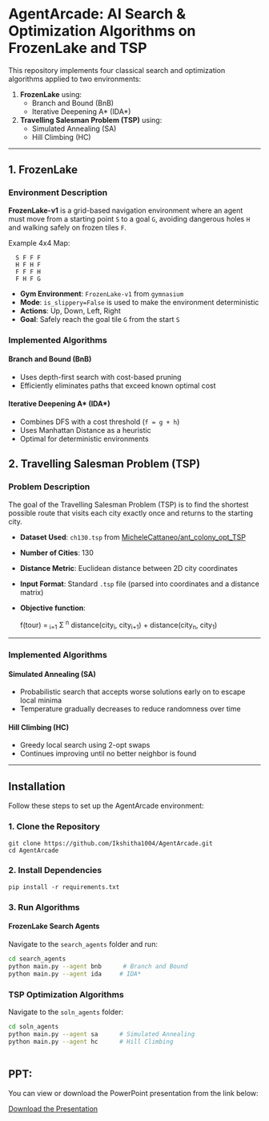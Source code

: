 # AgentArcade: AI Search & Optimization Algorithms on FrozenLake and TSP

This repository implements four classical search and optimization algorithms applied to two environments:

1. **FrozenLake** using:
   - Branch and Bound (BnB)
   - Iterative Deepening A* (IDA*)
2. **Travelling Salesman Problem (TSP)** using:
   - Simulated Annealing (SA)
   - Hill Climbing (HC)

---


## 1. FrozenLake 

### Environment Description

**FrozenLake-v1** is a grid-based navigation environment where an agent must move from a starting point `S` to a goal `G`, avoiding dangerous holes `H` and walking safely on frozen tiles `F`.

Example 4x4 Map:
```
  S F F F
  H F H F
  F F F H
  F H F G
```

- **Gym Environment**: `FrozenLake-v1` from `gymnasium`
- **Mode**: `is_slippery=False` is used to make the environment deterministic
- **Actions**: Up, Down, Left, Right
- **Goal**: Safely reach the goal tile `G` from the start `S`

### Implemented Algorithms

#### Branch and Bound (BnB)

- Uses depth-first search with cost-based pruning
- Efficiently eliminates paths that exceed known optimal cost

#### Iterative Deepening A* (IDA*)

- Combines DFS with a cost threshold (`f = g + h`)
- Uses Manhattan Distance as a heuristic
- Optimal for deterministic environments


## 2. Travelling Salesman Problem (TSP)

### Problem Description

The goal of the Travelling Salesman Problem (TSP) is to find the shortest possible route that visits each city exactly once and returns to the starting city.

- **Dataset Used**: `ch130.tsp` from [MicheleCattaneo/ant_colony_opt_TSP](https://github.com/MicheleCattaneo/ant_colony_opt_TSP)
- **Number of Cities**: 130
- **Distance Metric**: Euclidean distance between 2D city coordinates
- **Input Format**: Standard `.tsp` file (parsed into coordinates and a distance matrix)
- **Objective function**:

  f(tour) =<sub>  i=1</sub> Σ<sup> n</sup> distance(city<sub>i</sub>, city<sub>i+1</sub>) + distance(city<sub>n</sub>, city<sub>1</sub>)







---

### Implemented Algorithms

#### Simulated Annealing (SA)

- Probabilistic search that accepts worse solutions early on to escape local minima
- Temperature gradually decreases to reduce randomness over time

#### Hill Climbing (HC)

- Greedy local search using 2-opt swaps
- Continues improving until no better neighbor is found

---


## Installation

Follow these steps to set up the AgentArcade environment:

### 1. Clone the Repository
```
git clone https://github.com/Ikshitha1004/AgentArcade.git
cd AgentArcade
```

### 2. Install Dependencies
```
pip install -r requirements.txt
```

### 3. Run Algorithms


####  FrozenLake Search Agents

Navigate to the `search_agents` folder and run:
  ```bash
  cd search_agents
 python main.py --agent bnb      # Branch and Bound
 python main.py --agent ida     # IDA*
  ```


###  TSP Optimization Algorithms

Navigate to the `soln_agents` folder:
```bash
cd soln_agents
python main.py --agent sa      # Simulated Annealing
python main.py --agent hc      # Hill Climbing
 
```

## PPT:

You can view or download the PowerPoint presentation from the link below:

[Download the Presentation](https://github.com/Ikshitha1004/AgentArcade/blob/main/AI_ASSIGNMENT2.pptx)

